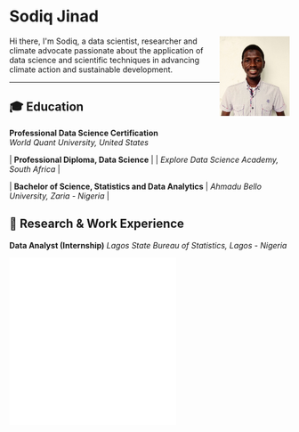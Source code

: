 # Sodiq Jinad

<img src="/img/headshot.jpg" alt="Sodiq Jinad" width="25%" align="right" />

Hi there, I'm Sodiq, a data scientist, researcher and climate advocate passionate about the application of data science and scientific techniques in advancing climate action and sustainable development.

---

## 🎓 Education

**Professional Data Science Certification**                   
_World Quant University, United States_  


| **Professional Diploma, Data Science**  |
| _Explore Data Science Academy, South Africa_  |

| **Bachelor of Science, Statistics and Data Analytics** |
_Ahmadu Bello University, Zaria - Nigeria_  |



## 💼 Research & Work Experience

**Data Analyst (Internship)**
_Lagos State Bureau of Statistics, Lagos - Nigeria_


<embed type="text/html" src="img/dac.html" width="300" height="300"> </embed>
